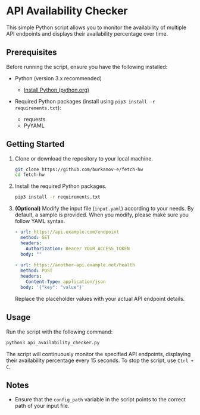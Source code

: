 # API Availability Checker

This simple Python script allows you to monitor the availability of multiple API endpoints and displays their availability percentage over time.

## Prerequisites

Before running the script, ensure you have the following installed:

- Python (version 3.x recommended)
  - [Install Python (python.org)](https://www.python.org/downloads/)
  
- Required Python packages (install using `pip3 install -r requirements.txt`):
  - requests
  - PyYAML

## Getting Started

1. Clone or download the repository to your local machine.

    ```bash
    git clone https://github.com/burkanov-e/fetch-hw
    cd fetch-hw
    ```

2. Install the required Python packages.

    ```bash
    pip3 install -r requirements.txt
    ```

3. **(Optional)** Modify the input file (`input.yaml`) according to your needs. By default, a sample is provided. When you modify, please make sure you follow YAML syntax.

    ```yaml
    - url: https://api.example.com/endpoint
      method: GET
      headers:
        Authorization: Bearer YOUR_ACCESS_TOKEN
      body: ""
      
    - url: https://another-api.example.net/health
      method: POST
      headers:
        Content-Type: application/json
      body: '{"key": "value"}'
    ```

    Replace the placeholder values with your actual API endpoint details.

## Usage

Run the script with the following command:

```bash
python3 api_availability_checker.py
```


The script will continuously monitor the specified API endpoints, displaying their availability percentage every 15 seconds. To stop the script, use `Ctrl + C`.


## Notes

- Ensure that the `config_path` variable in the script points to the correct path of your input file.
